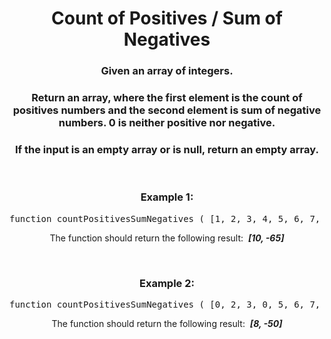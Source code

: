 <div align = "center">

# Count of Positives / Sum of Negatives

</div>

<div align = "center">

<h3>Given an array of integers.</h3>

<h3>Return an array, where the first element is the count of positives numbers and the second element is sum of negative numbers. 0 is neither positive nor negative.</h3>

<h3>If the input is an empty array or is null, return an empty array.</h3>

<br>

<h3>Example 1:</h3>

<pre>function countPositivesSumNegatives&nbsp;(&nbsp;[1, 2, 3, 4, 5, 6, 7, 8, 9, 10, -11, -12, -13, -14, -15]&nbsp;)</pre>

<p>The function should return the following result: &nbsp;<strong><em>[10, -65]</em></strong></p>

<br>

<h3>Example 2:</h3>

<pre>function countPositivesSumNegatives&nbsp;(&nbsp;[0, 2, 3, 0, 5, 6, 7, 8, 9, 10, -11, -12, -13, -14]&nbsp;)</pre>

<p>The function should return the following result: &nbsp;<strong><em>[8, -50]</em></strong></p>

</div>
